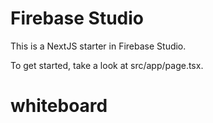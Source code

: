 # Firebase Studio

This is a NextJS starter in Firebase Studio.

To get started, take a look at src/app/page.tsx.
# whiteboard
